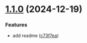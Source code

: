 # [1.1.0](https://github.com/wood3n/ms-todo-chrome-extension/compare/v1.0.0...v1.1.0) (2024-12-19)


### Features

* add readme ([c73f7ea](https://github.com/wood3n/ms-todo-chrome-extension/commit/c73f7ea921b9852b7b9dbf693a6b580df50a4f95))
